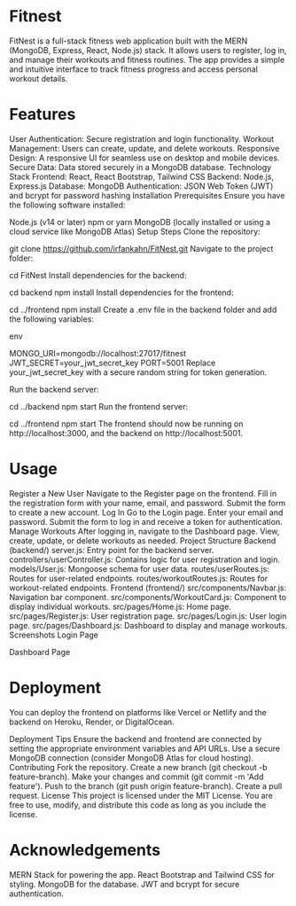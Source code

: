 # Fitnest
FitNest is a full-stack fitness web application built with the MERN (MongoDB, Express, React, Node.js) stack. It allows users to register, log in, and manage their workouts and fitness routines. The app provides a simple and intuitive interface to track fitness progress and access personal workout details.

# Features
User Authentication: Secure registration and login functionality.
Workout Management: Users can create, update, and delete workouts.
Responsive Design: A responsive UI for seamless use on desktop and mobile devices.
Secure Data: Data stored securely in a MongoDB database.
Technology Stack
Frontend: React, React Bootstrap, Tailwind CSS
Backend: Node.js, Express.js
Database: MongoDB
Authentication: JSON Web Token (JWT) and bcrypt for password hashing
Installation
Prerequisites
Ensure you have the following software installed:

Node.js (v14 or later)
npm or yarn
MongoDB (locally installed or using a cloud service like MongoDB Atlas)
Setup Steps
Clone the repository:


git clone https://github.com/irfankahn/FitNest.git
Navigate to the project folder:


cd FitNest
Install dependencies for the backend:


cd backend
npm install
Install dependencies for the frontend:


cd ../frontend
npm install
Create a .env file in the backend folder and add the following variables:

env

MONGO_URI=mongodb://localhost:27017/fitnest
JWT_SECRET=your_jwt_secret_key
PORT=5001
Replace your_jwt_secret_key with a secure random string for token generation.

Run the backend server:


cd ../backend
npm start
Run the frontend server:


cd ../frontend
npm start
The frontend should now be running on http://localhost:3000, and the backend on http://localhost:5001.

# Usage
Register a New User
Navigate to the Register page on the frontend.
Fill in the registration form with your name, email, and password.
Submit the form to create a new account.
Log In
Go to the Login page.
Enter your email and password.
Submit the form to log in and receive a token for authentication.
Manage Workouts
After logging in, navigate to the Dashboard page.
View, create, update, or delete workouts as needed.
Project Structure
Backend (backend/)
server.js: Entry point for the backend server.
controllers/userController.js: Contains logic for user registration and login.
models/User.js: Mongoose schema for user data.
routes/userRoutes.js: Routes for user-related endpoints.
routes/workoutRoutes.js: Routes for workout-related endpoints.
Frontend (frontend/)
src/components/Navbar.js: Navigation bar component.
src/components/WorkoutCard.js: Component to display individual workouts.
src/pages/Home.js: Home page.
src/pages/Register.js: User registration page.
src/pages/Login.js: User login page.
src/pages/Dashboard.js: Dashboard to display and manage workouts.
Screenshots
Login Page

Dashboard Page

# Deployment
You can deploy the frontend on platforms like Vercel or Netlify and the backend on Heroku, Render, or DigitalOcean.

Deployment Tips
Ensure the backend and frontend are connected by setting the appropriate environment variables and API URLs.
Use a secure MongoDB connection (consider MongoDB Atlas for cloud hosting).
Contributing
Fork the repository.
Create a new branch (git checkout -b feature-branch).
Make your changes and commit (git commit -m 'Add feature').
Push to the branch (git push origin feature-branch).
Create a pull request.
License
This project is licensed under the MIT License. You are free to use, modify, and distribute this code as long as you include the license.

# Acknowledgements
MERN Stack for powering the app.
React Bootstrap and Tailwind CSS for styling.
MongoDB for the database.
JWT and bcrypt for secure authentication.
